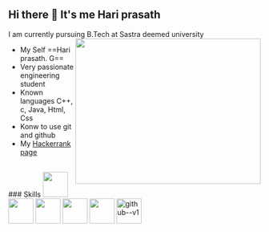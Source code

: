 ## Hi there 👋 It's me Hari prasath

I am currently pursuing B.Tech at Sastra deemed university
<img align="right" width="370" height="290" src="https://i.pinimg.com/originals/47/f0/34/47f0342cec72b800463bf003eac1257e.gif">
- My Self ==Hari prasath. G==
- Very passionate engineering student
- Known languages C++, c, Java, Html, Css
- Konw to use git and github 
- My [Hackerrank page](https://www.hackerrank.com/dashboard)
<br>
### Skills
 <img height="50" width="50" src="https://img.icons8.com/color/48/000000/c-programming.png" /> <img height="50" width="50" src="https://img.icons8.com/color/48/000000/c-plus-plus-logo.png" /> <img height="50" width="50" src="https://img.icons8.com/color/48/000000/java-coffee-cup-logo.png" /> <img height="50" width="50" src="https://img.icons8.com/color/48/000000/html-5.png" /> <img height="50" width="50" src="https://img.icons8.com/color/48/000000/css3.png" /> <img width="50" height="50" src="https://img.icons8.com/color/48/github--v1.png" alt="github--v1"/>

 


